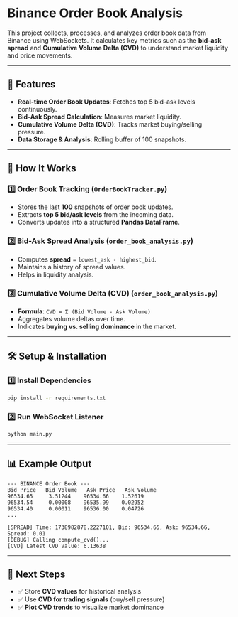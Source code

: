 # Binance Order Book Analysis

This project collects, processes, and analyzes order book data from Binance using WebSockets. It calculates key metrics such as the **bid-ask spread** and **Cumulative Volume Delta (CVD)** to understand market liquidity and price movements.

---

## 📌 Features

- **Real-time Order Book Updates**: Fetches top 5 bid-ask levels continuously.
- **Bid-Ask Spread Calculation**: Measures market liquidity.
- **Cumulative Volume Delta (CVD)**: Tracks market buying/selling pressure.
- **Data Storage & Analysis**: Rolling buffer of 100 snapshots.

---

## 🚀 How It Works

### 1️⃣ **Order Book Tracking** (`OrderBookTracker.py`)

- Stores the last **100** snapshots of order book updates.
- Extracts **top 5 bid/ask levels** from the incoming data.
- Converts updates into a structured **Pandas DataFrame**.

### 2️⃣ **Bid-Ask Spread Analysis** (`order_book_analysis.py`)

- Computes **spread** = `lowest_ask - highest_bid`.
- Maintains a history of spread values.
- Helps in liquidity analysis.

### 3️⃣ **Cumulative Volume Delta (CVD)** (`order_book_analysis.py`)

- **Formula**: `CVD = Σ (Bid Volume - Ask Volume)`
- Aggregates volume deltas over time.
- Indicates **buying vs. selling dominance** in the market.

---

## 🛠 Setup & Installation

### 1️⃣ Install Dependencies

```bash
pip install -r requirements.txt
```

### 2️⃣ Run WebSocket Listener

```bash
python main.py
```

---

## 📊 Example Output

```
--- BINANCE Order Book ---
Bid Price   Bid Volume   Ask Price   Ask Volume
96534.65     3.51244    96534.66    1.52619
96534.54     0.00008    96535.99    0.02952
96534.40     0.00011    96536.00    0.04726
...

[SPREAD] Time: 1738982878.2227101, Bid: 96534.65, Ask: 96534.66, Spread: 0.01
[DEBUG] Calling compute_cvd()...
[CVD] Latest CVD Value: 6.13638
```

---

## 🎯 Next Steps

- ✅ Store **CVD values** for historical analysis
- ✅ Use **CVD for trading signals** (buy/sell pressure)
- ✅ **Plot CVD trends** to visualize market dominance
